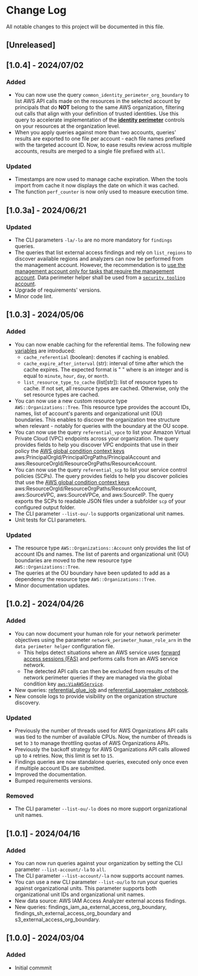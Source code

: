 # Change Log

All notable changes to this project will be documented in this file.

## [Unreleased]


## [1.0.4] - 2024/07/02

### Added
- You can now use the query `common_identity_perimeter_org_boundary` to list AWS API calls made on the resources in the selected account by principals that do **NOT** belong to the same AWS organization, filtering out calls that align with your definition of trusted identities. Use this query to accelerate implementation of the [**identity perimeter**](https://aws.amazon.com/blogs/security/establishing-a-data-perimeter-on-aws-allow-only-trusted-identities-to-access-company-data/) controls on your resources at the organization level.
- When you apply queries against more than two accounts, queries' results are exported to one file per account - each file names prefixed with the targeted account ID. Now, to ease results review across multiple accounts, results are merged to a single file prefixed with `all`.

### Updated
- Timestamps are now used to manage cache expiration. When the tools import from cache it now displays the date on which it was cached.
- The function `perf_counter` is now only used to measure execution time.


## [1.0.3a] - 2024/06/21

### Updated
- The CLI parameters `-la/-lo` are no more mandatory for `findings` queries.
- The queries that list external access findings and rely on `list_regions` to discover available regions and analyzers can now be performed from the management account. However, the recommendation is to [use the management account only for tasks that require the management account](https://docs.aws.amazon.com/organizations/latest/userguide/orgs_best-practices_mgmt-acct.html#bp_mgmt-acct_use-mgmt). Data perimeter helper shall be used from a [`security tooling` account](https://docs.aws.amazon.com/prescriptive-guidance/latest/security-reference-architecture/architecture.html).
- Upgrade of requirements' versions.
- Minor code lint.

## [1.0.3] - 2024/05/06

### Added
- You can now enable caching for the referential items. The following new [variables](./data_perimeter_helper/variables.yaml) are introduced:
    - `cache_referential` (boolean): denotes if caching is enabled.
    - `cache_expire_after_interval` (str): interval of time after which the cache expires. The expected format is "<value> <unit>" where <value> is an integer and <unit> is equal to `minute`, `hour`, `day`, or `month`.
    - `list_resource_type_to_cache` (list[str]): list of resource types to cache. If not set, all resource types are cached. Otherwise, only the set resource types are cached.
- You can now use a new custom resource type `AWS::Organizations::Tree`. This resource type provides the account IDs, names, list of account's parents and organizational unit (OU) boundaries. This enables to discover the organization tree structure when relevant - notably for queries with the boundary at the OU scope.
- You can now use the query `referential_vpce` to list your Amazon Virtual Private Cloud (VPC) endpoints across your organization. The query provides fields to help you discover VPC endpoints that use in their policy the [AWS global condition context keys](https://docs.aws.amazon.com/IAM/latest/UserGuide/reference_policies_condition-keys.html) aws:PrincipalOrgId/PrincipalOrgPaths/PrincipalAccount and aws:ResourceOrgId/ResourceOrgPaths/ResourceAccount.
- You can now use the query `referential_scp` to list your service control policies (SCPs). The query provides fields to help you discover policies that use the [AWS global condition context keys](https://docs.aws.amazon.com/IAM/latest/UserGuide/reference_policies_condition-keys.html) aws:ResourceOrgId/ResourceOrgPaths/ResourceAccount, aws:SourceVPC, aws:SourceVPCe, and aws:SourceIP. The query exports the SCPs to readable JSON files under a subfolder `scp` of your configured output folder.
- The CLI parameter `--list-ou/-lo` supports organizational unit names.
- Unit tests for CLI parameters.

### Updated
- The resource type `AWS::Organizations::Account` only provides the list of account IDs and names. The list of parents and organizational unit (OU) boundaries are moved to the new resource type `AWS::Organizations::Tree`.
- The queries at the OU boundary have been updated to add as a dependency the resource type `AWS::Organizations::Tree`.
- Minor documentation updates.


## [1.0.2] - 2024/04/26

### Added
- You can now document your human role for your network perimeter objectives using the parameter `network_perimeter_human_role_arn` in the `data perimeter helper` configuration file.
    - This helps detect situations where an AWS service uses [forward access sessions (FAS)](https://docs.aws.amazon.com/IAM/latest/UserGuide/access_forward_access_sessions.html) and performs calls from an AWS service network.
    - The detected API calls can then be excluded from results of the network perimeter queries if they are managed via the global condition key [`aws:ViaAWSService`](https://docs.aws.amazon.com/IAM/latest/UserGuide/reference_policies_condition-keys.html#condition-keys-viaawsservice).
- New queries: [referential_glue_job](./data_perimeter_helper/queries/referential/README.md) and [referential_sagemaker_notebook](./data_perimeter_helper/queries/referential/README.md).
- New console logs to provide visibility on the organization structure discovery.


### Updated
- Previously the number of threads used for AWS Organizations API calls was tied to the number of available CPUs. Now, the number of threads is set to `3` to manage throttling quotas of AWS Organizations APIs.
- Previously the backoff strategy for AWS Organizations API calls allowed up to `4` retries. Now, this limit is set to `15`.
- Findings queries are now standalone queries, executed only once even if multiple account IDs are submitted.
- Improved the documentation.
- Bumped requirements versions.

### Removed
- The CLI parameter `--list-ou/-lo` does no more support organizational unit names.


## [1.0.1] - 2024/04/16
### Added
- You can now run queries against your organization by setting the CLI parameter `--list-account/-la` to `all`.
- The CLI parameter `--list-account/-la` now supports account names.
- You can use a new CLI parameter `--list-ou/lo` to run your queries against organizational units. This parameter supports both organizational unit IDs and organizational unit names.
- New data source: AWS IAM Access Analyzer external access findings.
- New queries: findings_iam_aa_external_access_org_boundary, findings_sh_external_access_org_boundary and s3_external_access_org_boundary.

## [1.0.0] - 2024/03/04
### Added
- Initial commmit
